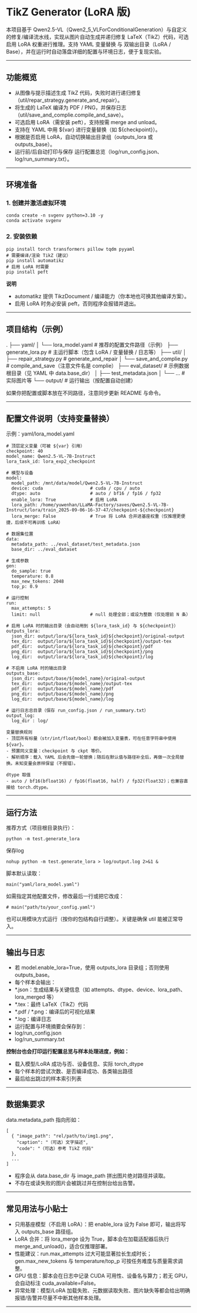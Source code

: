 # TikZ Generator (LoRA 版)

本项目基于 Qwen2.5-VL（Qwen2_5_VLForConditionalGeneration）与自定义的修复/编译流水线，实现从图片自动生成并递归修复 LaTeX（TikZ）代码，可选启用 LoRA 权重进行推理。支持 YAML 变量替换 与 双输出目录（LoRA / Base），并在运行时自动落盘详细的配置与环境日志，便于复现实验。

--- 

## 功能概览
- 从图像与提示描述生成 TikZ 代码，失败时进行递归修复（util/repar_strategy.generate_and_repair）。
- 将生成的 LaTeX 编译为 PDF / PNG，并保存日志（util/save_and_complie.compile_and_save）。
- 可选启用 LoRA（需安装 peft），支持按需 merge and unload。
- 支持在 YAML 中用 ${var} 进行变量替换（如 ${checkpoint}）。
- 根据是否启用 LoRA，自动切换输出目录组（outputs_lora 或 outputs_base）。
- 运行前/后自动打印与保存 运行配置总览（log/run_config.json、log/run_summary.txt）。

--- 

## 环境准备

### 1.	创建并激活虚拟环境

```
conda create -n svgenv python=3.10 -y
conda activate svgenv
```
### 2.	安装依赖
```
pip install torch transformers pillow tqdm pyyaml
# 需要编译/渲染 TikZ（建议）
pip install automatikz
# 启用 LoRA 时需要
pip install peft
```

**说明**
- automatikz 提供 TikzDocument / 编译能力（你本地也可换其他编译方案）。
- 启用 LoRA 时务必安装 peft，否则程序会报错并退出。

--- 

## 项目结构（示例）

.
├── yaml/
│   └── lora_model.yaml          # 推荐的配置文件路径（示例）
├── generate_lora.py             # 主运行脚本（包含 LoRA / 变量替换 / 日志等）
├── util/
│   ├── repair_strategy.py       # generate_and_repair
│   └── save_and_complie.py      # compile_and_save（注意文件名是 complie）
├── eval_dataset/                # 示例数据根目录（见 YAML 中 data.base_dir）
│   ├── test_metadata.json
│   └── ...                      # 实际图片等
└── output/                      # 运行输出（按配置自动创建）

如果你把配置或脚本放在不同路径，注意同步更新 README 与命令。

--- 

## 配置文件说明（支持变量替换）

示例：yaml/lora_model.yaml

```
# 顶层定义变量（可被 ${var} 引用）
checkpoint: 40
model_name: Qwen2.5-VL-7B-Instruct
lora_task_id: lora_exp2_checkpoint

# 模型与设备
model:
  model_path: /mnt/data/model/Qwen2.5-VL-7B-Instruct
  device: cuda                  # cuda / cpu / auto
  dtype: auto                   # auto / bf16 / fp16 / fp32
  enable_lora: True             # 启用 LoRA
  lora_path: /home/yuwenhan/LLaMA-Factory/saves/Qwen2.5-VL-7B-Instruct/lora/train_2025-09-06-16-37-47/checkpoint-${checkpoint}
  lora_merge: False             # True 将 LoRA 合并进基座权重（仅推理更便捷，后续不可再训练 LoRA）

# 数据集位置
data:
  metadata_path: ../eval_dataset/test_metadata.json
  base_dir: ../eval_dataset

# 生成参数
gen:
  do_sample: true
  temperature: 0.8
  max_new_tokens: 2048
  top_p: 0.9

# 运行控制
run:
  max_attempts: 5
  limit: null                   # null 处理全部；或设为整数（仅处理前 N 条）

# 启用 LoRA 时的输出目录（会自动用到 ${lora_task_id} 与 ${checkpoint}）
outputs_lora:
  json_dir: output/lora/${lora_task_id}${checkpoint}/original-output
  tex_dir:  output/lora/${lora_task_id}${checkpoint}/output-tex
  pdf_dir:  output/lora/${lora_task_id}${checkpoint}/pdf
  png_dir:  output/lora/${lora_task_id}${checkpoint}/png
  log_dir:  output/lora/${lora_task_id}${checkpoint}/log

# 不启用 LoRA 时的输出目录
outputs_base:
  json_dir: output/base/${model_name}/original-output
  tex_dir:  output/base/${model_name}/output-tex
  pdf_dir:  output/base/${model_name}/pdf
  png_dir:  output/base/${model_name}/png
  log_dir:  output/base/${model_name}/log

# 运行日志总目录（保存 run_config.json / run_summary.txt）
output_log:
  log_dir : log/

变量替换规则
- 顶层所有标量（str/int/float/bool）都会被加入变量表，可在任意字符串中使用 ${var}。
- 预置同义变量：checkpoint 与 ckpt 等价。
- 解析顺序：载入 YAML 后会先做一轮替换；随后在默认值与路径补全后，再做一次全局替换。未知变量会原样保留（不报错）。

dtype 取值
- auto / bf16(bfloat16) / fp16(float16, half) / fp32(float32)；也兼容直接给 torch.dtype。
```

--- 

## 运行方法

推荐方式（项目根目录执行）：

```
python -m test.generate_lora
``` 

保存log
```
nohup python -m test.generate_lora > log/output.log 2>&1 &
```

脚本默认读取：
```
main("yaml/lora_model.yaml")
```
如需指定其他配置文件，修改最后一行或把它改成：
```
# main("path/to/your_config.yaml")
```

也可以用模块方式运行（按你的包结构自行调整）。关键是确保 util 能被正常导入。

--- 

## 输出与日志
- 若 model.enable_lora=True，使用 outputs_lora 目录组；否则使用 outputs_base。
- 每个样本会输出：
- *.json：生成结果与关键信息（如 attempts、dtype、device、lora_path、lora_merged 等）
- *.tex：最终 LaTeX（TikZ）代码
- *.pdf / *.png：编译后的可视化结果
- *.log：编译日志
- 运行配置与环境摘要会保存到：
- log/run_config.json
- log/run_summary.txt

**控制台也会打印运行配置总览与样本处理进度，例如：**
- 载入模型/LoRA 成功与否、设备信息、实际 torch_dtype
- 每个样本的尝试次数、是否编译成功、各类输出路径
- 最后给出跳过的样本索引列表

--- 

## 数据集要求

data.metadata_path 指向形如：

```
[
  { "image_path": "rel/path/to/img1.png",
    "caption": "（可选）文字描述",
    "code": "（可选）参考 TikZ 代码"
  },
  ...
]
```

- 程序会从 data.base_dir 与 image_path 拼出图片绝对路径并读取。
- 不存在或读失败的图片会被跳过并在控制台给出告警。

--- 

## 常见用法与小贴士
- 只用基座模型（不启用 LoRA）：把 enable_lora 设为 False 即可，输出将写入 outputs_base 路径组。
- LoRA 合并：将 lora_merge 设为 True，脚本会在加载适配器后执行 merge_and_unload()，适合仅推理部署。
- 性能建议：run.max_attempts 过大可能显著拉长生成时长；gen.max_new_tokens 与 temperature/top_p 可按任务难度与质量需求调整。
- GPU 信息：脚本会在日志中记录 CUDA 可用性、设备名与算力；若无 GPU，会自动标注 cuda_available=False。
- 异常处理：模型/LoRA 加载失败、元数据读取失败、图片缺失等都会给出明确报错/告警并尽量不中断其他样本处理。

--- 
